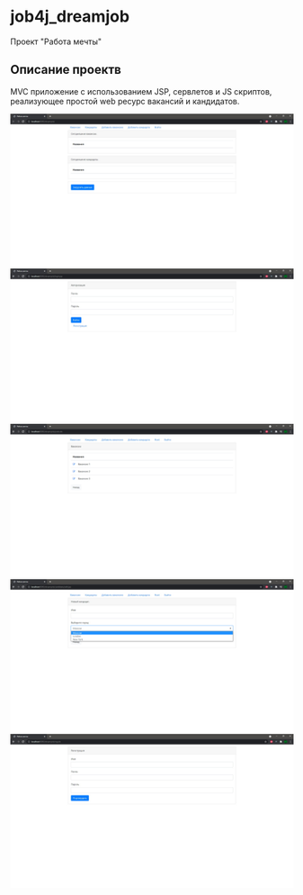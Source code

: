 # job4j_dreamjob
Проект "Работа мечты"
## Описание проектв
MVC приложение с использованием JSP, сервлетов и JS скриптов, 
реализующее простой web ресурс вакансий и кандидатов. 

![alt text](images/dream_job_photo1.jpg)
![alt text](images/dream_job_photo2.jpg)
![alt text](images/dream_job_photo3.jpg)
![alt text](images/dream_job_photo4.jpg)
![alt text](images/dream_job_photo5.jpg)